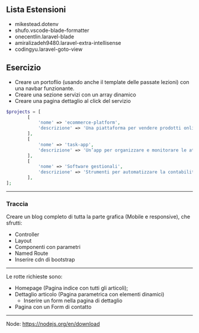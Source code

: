 ## Lista Estensioni
- mikestead.dotenv 
- shufo.vscode-blade-formatter
- onecentlin.laravel-blade
- amiralizadeh9480.laravel-extra-intellisense
- codingyu.laravel-goto-view


## Esercizio
- Creare un portoflio (usando anche il template delle passate lezioni) con una navbar funzionante.
- Creare una sezione servizi con un array dinamico
- Creare una pagina dettaglio al click del servizio

```php
$projects = [
        [
            'nome' => 'ecommerce-platform',
            'descrizione' => 'Una piattaforma per vendere prodotti online con pagamento integrato.'
        ],
        [
            'nome' => 'task-app',
            'descrizione' => 'Un’app per organizzare e monitorare le attività giornaliere.'
        ],
        [
            'nome' => 'Software gestionali',
            'descrizione' => 'Strumenti per automatizzare la contabilità e la gestione aziendale.'
        ],
];


```


---

### Traccia
Creare un blog completo di tutta la parte grafica (Mobile e responsive), che sfrutti:
- Controller
- Layout
- Componenti con parametri
- Named Route
- Inserire cdn di bootstrap


---
Le rotte richieste sono:
- Homepage (Pagina indice con tutti gli articoli);
- Dettaglio articolo (Pagina parametrica con elementi dinamici)
    - Inserire un form nella pagina di dettaglio
- Pagina con un Form di contatto

----
Node: https://nodejs.org/en/download


